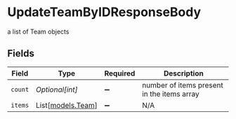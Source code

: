 # UpdateTeamByIDResponseBody

a list of Team objects


## Fields

| Field                                      | Type                                       | Required                                   | Description                                |
| ------------------------------------------ | ------------------------------------------ | ------------------------------------------ | ------------------------------------------ |
| `count`                                    | *Optional[int]*                            | :heavy_minus_sign:                         | number of items present in the items array |
| `items`                                    | List[[models.Team](../models/team.md)]     | :heavy_minus_sign:                         | N/A                                        |